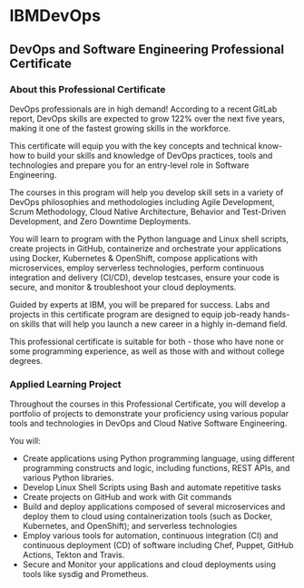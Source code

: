 # IBMDevOps
## DevOps and Software Engineering Professional Certificate

### About this Professional Certificate

DevOps professionals are in high demand! According to a recent GitLab report,  DevOps skills are expected to grow 122% over the next five years,  making it one of the fastest growing skills in the workforce. 

This certificate will equip you with the key concepts and technical know-how to build your skills and knowledge of DevOps practices, tools and technologies and prepare you for an entry-level role in Software Engineering. 

The courses in this program will help you develop skill sets in a variety of DevOps philosophies and methodologies including Agile Development, Scrum Methodology, Cloud Native Architecture, Behavior and Test-Driven Development, and Zero Downtime Deployments.

You will learn to program with the Python language and Linux shell scripts,  create projects in GitHub, containerize and orchestrate your applications using Docker, Kubernetes & OpenShift,  compose applications with microservices, employ serverless technologies,  perform continuous integration and delivery (CI/CD), develop testcases,  ensure your code is secure, and monitor & troubleshoot your cloud deployments.

Guided by experts at IBM, you will be prepared for success.​ Labs and projects in this certificate program are designed to equip job-ready hands-on skills that will help you launch a new career in a highly in-demand field. 

This professional certificate is suitable for both - those who have none or some programming experience, as well as those with and without college degrees.

### Applied Learning Project

Throughout the courses in this Professional Certificate,  you will develop a portfolio of projects to demonstrate your proficiency using various popular tools and technologies in DevOps and Cloud Native Software Engineering. 

You will: 

- Create applications using Python programming language, using different programming constructs and logic, including functions, REST APIs, and various Python libraries.
- Develop Linux Shell Scripts using Bash and automate repetitive tasks
- Create projects on GitHub and work with Git commands
- Build  and deploy applications composed of several microservices and deploy  them to cloud using containerization tools (such as Docker, Kubernetes,  and OpenShift); and serverless technologies
- Employ various tools for automation, continuous integration (CI) and  continuous deployment (CD) of software including Chef, Puppet, GitHub  Actions, Tekton and Travis.
- Secure and Monitor your applications and cloud deployments using tools like sysdig and Prometheus.
